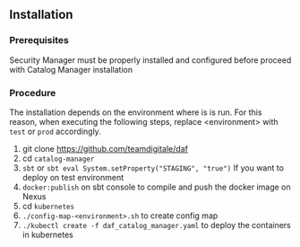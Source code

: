 ## Installation

### Prerequisites

Security Manager must be properly installed and configured before proceed with Catalog Manager installation

### Procedure

The installation depends on the environment where is is run.
For this reason, when executing the following steps, replace \<environment\> with `test` or `prod` accordingly.

1. git clone https://github.com/teamdigitale/daf
2. cd `catalog-manager`
3. `sbt` or `sbt eval System.setProperty("STAGING", "true")` If you want to deploy on test environment
4. `docker:publish` on sbt console to compile and push the docker image on Nexus
5. cd `kubernetes` 
6. `./config-map-<environment>.sh` to create config map
7. `./kubectl create -f daf_catalog_manager.yaml` to deploy the containers in kubernetes
